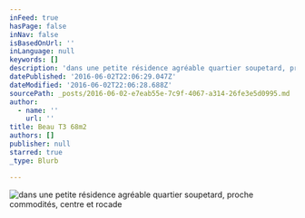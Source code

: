 ```yaml
---
inFeed: true
hasPage: false
inNav: false
isBasedOnUrl: ''
inLanguage: null
keywords: []
description: 'dans une petite résidence agréable quartier soupetard, proche commodités, centre et rocade'
datePublished: '2016-06-02T22:06:29.047Z'
dateModified: '2016-06-02T22:06:28.688Z'
sourcePath: _posts/2016-06-02-e7eab55e-7c9f-4067-a314-26fe3e5d0995.md
author:
  - name: ''
    url: ''
title: Beau T3 68m2
authors: []
publisher: null
starred: true
_type: Blurb

---
```

![dans une petite résidence agréable quartier soupetard, proche commodités, centre et rocade](https://the-grid-user-content.s3-us-west-2.amazonaws.com/c43259fc-af83-43ba-9f77-691f1dbec092.jpg)